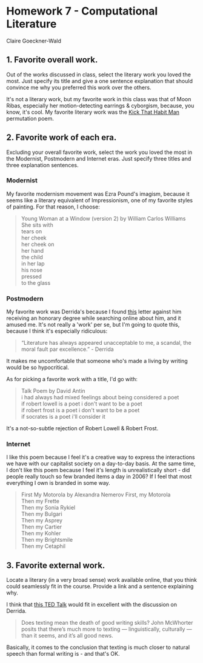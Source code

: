 # Homework 7 - Computational Literature
Claire Goeckner-Wald

## 1. Favorite overall work.
Out of the works discussed in class, select the literary work you loved the most. Just specify its title and give a one sentence explanation that should convince me why you preferred this work over the others.

It's not a literary work, but my favorite work in this class was that of Moon Ribas, especially her motion-detecting earrings & cyborgism, because, you know, it's cool. My favorite literary work was the [Kick That Habit Man](https://nickm.com/memslam/permutation_poems.html) permutation poem. 

## 2. Favorite work of each era.
Excluding your overall favorite work, select the work you loved the most in the Modernist, Postmodern and Internet eras. Just specify three titles and three explanation sentences.

### Modernist
My favorite modernism movement was Ezra Pound's imagism, because it seems like a literary equivalent of Impressionism, one of my favorite styles of painting. For that reason, I choose:

> Young Woman at a Window (version 2) by William Carlos Williams <br>
> She sits with <br>
> tears on <br>
> her cheek <br>
> her cheek on <br>
> her hand <br>
> the child <br>
> in her lap <br>
> his nose <br>
> pressed <br>
> to the glass <br>

### Postmodern
My favorite work was Derrida's because I found [this](http://digressionsnimpressions.typepad.com/digressionsimpressions/2016/03/the-letter-against-derridas-honorary-degree.html) letter against him receiving an honorary degree while searching online about him, and it amused me. It's not really a 'work' per se, but I'm going to quote this, because I think it's especially ridiculous:

> “Literature has always appeared unacceptable to me, a scandal, the moral fault par excellence.” - Derrida

It makes me uncomfortable that someone who's made a living by writing would be so hypocritical. 

As for picking a favorite work with a title, I'd go with: 

> Talk Poem by David Antin <br>
> i had always had mixed feelings about being considered a poet <br>
> if robert lowell is a poet i don't want to be a poet <br>
> if robert frost is a poet i don't want to be a poet <br>
> if socrates is a poet i'll consider it <br>

It's a not-so-subtle rejection of Robert Lowell & Robert Frost. 

### Internet
I like this poem because I feel it's a creative way to express the interactions we have with our capitalist society on a day-to-day basis. At the same time, I don't like this poem because I feel it's length is unrealistically short - did people really touch so few branded items a day in 2006? If I feel that most everything I own is branded in some way. 

> First My Motorola by Alexandra Nemerov 
> First, my Motorola <br>
> Then my Frette <br>
> Then my Sonia Rykiel <br>
> Then my Bulgari <br>
> Then my Asprey <br>
> Then my Cartier <br>
> Then my Kohler <br>
> Then my Brightsmile <br>
> Then my Cetaphil <br>

## 3. Favorite external work.
Locate a literary (in a very broad sense) work available online, that you think could seamlessly fit in the course. Provide a link and a sentence explaining why.

I think that [this TED Talk](https://www.ted.com/talks/john_mcwhorter_txtng_is_killing_language_jk) would fit in excellent with the discussion on Derrida. 

> Does texting mean the death of good writing skills? John McWhorter posits that there’s much more to texting — linguistically, culturally — than it seems, and it’s all good news.

Basically, it comes to the conclusion that texting is much closer to natural speech than formal writing is - and that's OK. 

